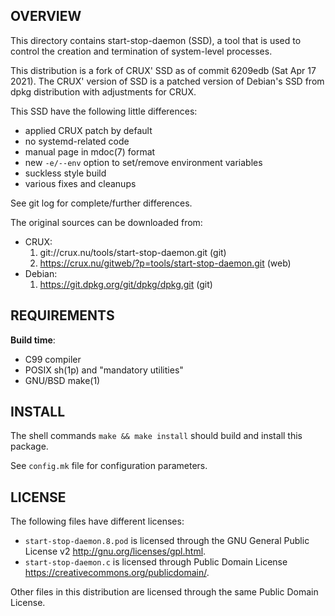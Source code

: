 OVERVIEW
--------
This directory contains start-stop-daemon (SSD), a tool that is
used to control the creation and termination of system-level
processes.

This distribution is a fork of CRUX' SSD as of commit 6209edb
(Sat Apr 17 2021).  The CRUX' version of SSD is a patched
version of Debian's SSD from dpkg distribution with adjustments
for CRUX.

This SSD have the following little differences:
- applied CRUX patch by default
- no systemd-related code
- manual page in mdoc(7) format
- new `-e/--env` option to set/remove environment variables
- suckless style build
- various fixes and cleanups

See git log for complete/further differences.

The original sources can be downloaded from:
- CRUX:
  1. git://crux.nu/tools/start-stop-daemon.git             (git)
  2. https://crux.nu/gitweb/?p=tools/start-stop-daemon.git (web)
- Debian:
  1. https://git.dpkg.org/git/dpkg/dpkg.git                (git)

REQUIREMENTS
------------
**Build time**:
- C99 compiler
- POSIX sh(1p) and "mandatory utilities"
- GNU/BSD make(1)


INSTALL
-------
The shell commands `make && make install` should build and
install this package.

See `config.mk` file for configuration parameters.


LICENSE
-------
The following files have different licenses:
- `start-stop-daemon.8.pod` is licensed through the GNU General
  Public License v2 <http://gnu.org/licenses/gpl.html>.
- `start-stop-daemon.c` is licensed through Public Domain
  License <https://creativecommons.org/publicdomain/>.

Other files in this distribution are licensed through the same
Public Domain License.
